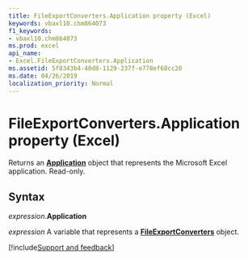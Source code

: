 ```yaml
---
title: FileExportConverters.Application property (Excel)
keywords: vbaxl10.chm864073
f1_keywords:
- vbaxl10.chm864073
ms.prod: excel
api_name:
- Excel.FileExportConverters.Application
ms.assetid: 5f8343b4-40d8-1129-237f-e778ef68cc20
ms.date: 04/26/2019
localization_priority: Normal
---
```



# FileExportConverters.Application property (Excel)

Returns an **[Application](Excel.Application(object).md)** object that represents the Microsoft Excel application. Read-only.


## Syntax

_expression_.**Application**

_expression_ A variable that represents a **[FileExportConverters](Excel.FileExportConverters.md)** object.




[!include[Support and feedback](~/includes/feedback-boilerplate.md)]